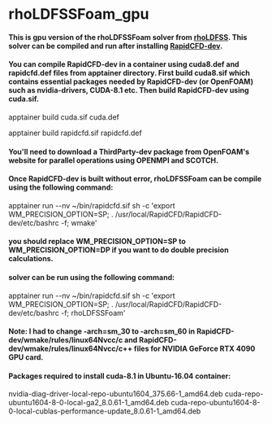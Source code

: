 # rhoLDFSSFoam_gpu

#### This is gpu version of the rhoLDFSSFoam solver from [rhoLDFSS](https://github.com/gauravkumar463/rhoLDFSSFoam.git). This solver can be compiled and run after installing  [RapidCFD-dev](https://github.com/SimFlowCFD/RapidCFD-dev.git). 

#### You can compile RapidCFD-dev in a container using cuda8.def and rapidcfd.def files from apptainer directory. First build cuda8.sif which contains essential packages needed by RapidCFD-dev (or OpenFOAM) such as nvidia-drivers, CUDA-8.1 etc. Then build RapidCFD-dev using cuda.sif. 

apptainer build cuda.sif cuda.def

apptainer build rapidcfd.sif rapidcfd.def

#### You'll need to download a ThirdParty-dev package from OpenFOAM's website for parallel operations using OPENMPI and SCOTCH.

#### Once RapidCFD-dev is built without error, rhoLDFSSFoam can be compile using the following command:

apptainer run --nv ~/bin/rapidcfd.sif sh -c 'export WM_PRECISION_OPTION=SP; . /usr/local/RapidCFD/RapidCFD-dev/etc/bashrc -f; wmake'

#### you should replace WM_PRECISION_OPTION=SP to WM_PRECISION_OPTION=DP if you want to do double precision calculations.

#### solver can be run using the following command:

apptainer run --nv ~/bin/rapidcfd.sif sh -c 'export WM_PRECISION_OPTION=SP; . /usr/local/RapidCFD/RapidCFD-dev/etc/bashrc -f; rhoLDFSSFoam'

#### Note: I had to change -arch=sm_30 to -arch=sm_60 in RapidCFD-dev/wmake/rules/linux64Nvcc/c and RapidCFD-dev/wmake/rules/linux64Nvcc/c++ files for NVIDIA GeForce RTX 4090 GPU card.

#### Packages required to install cuda-8.1 in Ubuntu-16.04 container:
nvidia-diag-driver-local-repo-ubuntu1604_375.66-1_amd64.deb
cuda-repo-ubuntu1604-8-0-local-ga2_8.0.61-1_amd64.deb
cuda-repo-ubuntu1604-8-0-local-cublas-performance-update_8.0.61-1_amd64.deb 
